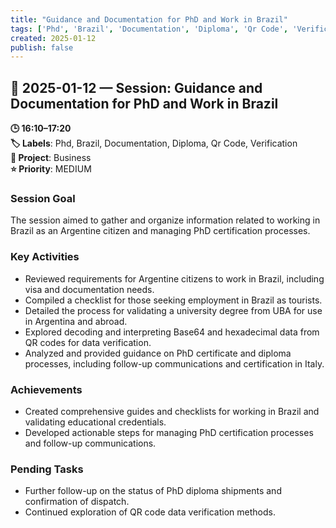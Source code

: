 ```yaml
---
title: "Guidance and Documentation for PhD and Work in Brazil"
tags: ['Phd', 'Brazil', 'Documentation', 'Diploma', 'Qr Code', 'Verification']
created: 2025-01-12
publish: false
---
```


## 📅 2025-01-12 — Session: Guidance and Documentation for PhD and Work in Brazil

**🕒 16:10–17:20**  
**🏷️ Labels**: Phd, Brazil, Documentation, Diploma, Qr Code, Verification  
**📂 Project**: Business  
**⭐ Priority**: MEDIUM  


### Session Goal
The session aimed to gather and organize information related to working in Brazil as an Argentine citizen and managing PhD certification processes.

### Key Activities
- Reviewed requirements for Argentine citizens to work in Brazil, including visa and documentation needs.
- Compiled a checklist for those seeking employment in Brazil as tourists.
- Detailed the process for validating a university degree from UBA for use in Argentina and abroad.
- Explored decoding and interpreting Base64 and hexadecimal data from QR codes for data verification.
- Analyzed and provided guidance on PhD certificate and diploma processes, including follow-up communications and certification in Italy.

### Achievements
- Created comprehensive guides and checklists for working in Brazil and validating educational credentials.
- Developed actionable steps for managing PhD certification processes and follow-up communications.

### Pending Tasks
- Further follow-up on the status of PhD diploma shipments and confirmation of dispatch.
- Continued exploration of QR code data verification methods.
